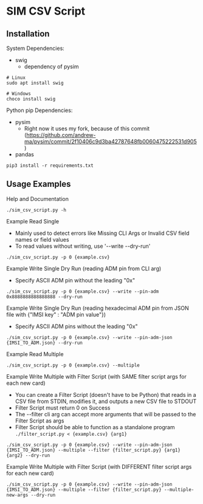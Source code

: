 # SIM CSV Script

## Installation

System Dependencies:
* swig
    * dependency of pysim
```
# Linux
sudo apt install swig

# Windows
choco install swig
```


Python pip Dependencies:
*  pysim
    * Right now it uses my fork, because of this commit (https://github.com/andrew-ma/pysim/commit/2f10406c9d3ba42787648fb0060475222531d905)
* pandas

```
pip3 install -r requirements.txt
```

## Usage Examples

Help and Documentation
```
./sim_csv_script.py -h
```

Example Read Single
* Mainly used to detect errors like Missing CLI Args or Invalid CSV field names or field values
* To read values without writing, use '--write --dry-run'
```
./sim_csv_script.py -p 0 {example.csv}
```

Example Write Single Dry Run (reading ADM pin from CLI arg)
* Specify ASCII ADM pin without the leading "0x"
```
./sim_csv_script.py -p 0 {example.csv} --write --pin-adm 0x8888888888888888 --dry-run
```

Example Write Single Dry Run (reading hexadecimal ADM pin from JSON file with {"IMSI key" : "ADM pin value"})
* Specify ASCII ADM pins without the leading "0x"
```
./sim_csv_script.py -p 0 {example.csv} --write --pin-adm-json {IMSI_TO_ADM.json} --dry-run
```

Example Read Multiple
```
./sim_csv_script.py -p 0 {example.csv} --multiple
```

Example Write Multiple with Filter Script (with SAME filter script args for each new card)
* You can create a Filter Script (doesn't have to be Python) that reads in a CSV file from STDIN, modifies it, and outputs a new CSV file to STDOUT
* Filter Script must return 0 on Success
* The --filter cli arg can accept more arguments that will be passed to the Filter Script as args
* Filter Script should be able to function as a standalone program `./filter_script.py < {example.csv} {arg1}`
```
./sim_csv_script.py -p 0 {example.csv} --write --pin-adm-json {IMSI_TO_ADM.json} --multiple --filter {filter_script.py} {arg1} {arg2} --dry-run 
```

Example Write Multiple with Filter Script (with DIFFERENT filter script args for each new card)
```
./sim_csv_script.py -p 0 {example.csv} --write --pin-adm-json {IMSI_TO_ADM.json} --multiple --filter {filter_script.py} --multiple-new-args --dry-run 
```